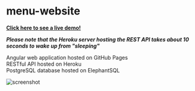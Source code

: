 # menu-website
  

  
**[Click here to see a live demo!](https://cocassel.github.io/menu-website/)**    
    
***Please note that the Heroku server hosting the REST API takes about 10 seconds to wake up from "sleeping"***
  
  
Angular web application hosted on GitHub Pages  
RESTful API hosted on Heroku  
PostgreSQL database hosted on ElephantSQL  

![screenshot](User_Sequence_Plot_Examples/-K7ua99n2s8m1LWebiDm.png)
